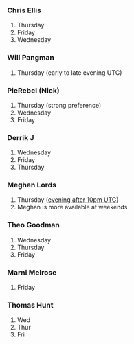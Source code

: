 

### Chris Ellis
1. Thursday
2. Friday
3. Wednesday

### Will Pangman
1. Thursday (early to late evening UTC)

###  PieRebel (Nick)
1. Thursday (strong preference)
2. Wednesday
3. Friday

### Derrik J
1. Wednesday
2. Friday
3. Thursday

### Meghan Lords
1. Thursday ([evening after 10pm UTC](http://www.worldtimebuddy.com/utc-to-cst-converter?qm=1&lid=0,6,2643743&h=0&date=2014-8-1&sln=22-23))
2. Meghan is more available at weekends

### Theo Goodman
1.  Wednesday
1. Thursday
1. Friday

### Marni Melrose
1. Friday

### Thomas Hunt
1. Wed
2. Thur
3. Fri

